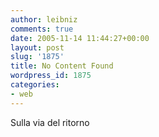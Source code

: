 ```yaml
---
author: leibniz
comments: true
date: 2005-11-14 11:44:27+00:00
layout: post
slug: '1875'
title: No Content Found
wordpress_id: 1875
categories:
- web
---
```


Sulla via del ritorno
